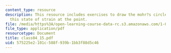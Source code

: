```yaml
---
content_type: resource
description: This resource includes exercises to draw the mohr?s circle representing
  this state of strain at the point.
file: /media/https%3A/open-learning-course-data-rc.s3.amazonaws.com/1-050-solid-mechanics-fall-2004/575225e2101c588f939b1bb3f88d5c46_class04_15.pdf
file_type: application/pdf
resourcetype: Document
title: class04_15.pdf
uid: 575225e2-101c-588f-939b-1bb3f88d5c46
---
```

